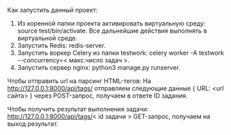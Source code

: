 Как запустить данный проект:
1. Из коренной папки проекта активировать виртуальную среду: source test/bin/activate.
Все дальнейшие действия выполнять в виртуальной среде.
2. Запустить Redis: redis-server. 
3. Запустить воркер Celery из папки testwork: celery worker -A testwork --concurrency=< макс.число задач >.
4. Запустить сервер nginx: python3 manage.py runserver.

Чтобы отправить url на парсинг HTML-тегов: На http://127.0.0.1:8000/api/tags/ отправляем следующие данные { URL: <url сайта> } через POST-запрос, получаем в ответе ID задания.

Чтобы получить результат выполнения задачи: http://127.0.0.1:8000/api/tags/< id задачи > GET-запрос, получаем на выход результат.
